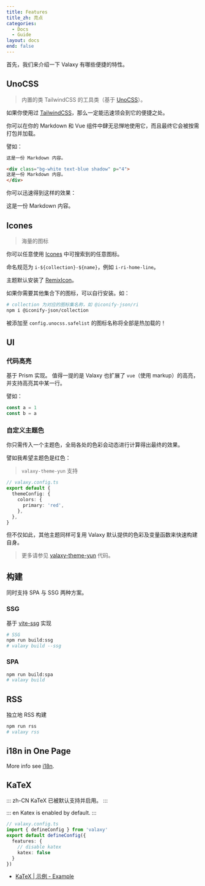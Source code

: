 ```yaml
---
title: Features
title_zh: 亮点
categories:
  - Docs
  - Guide
layout: docs
end: false
---
```


首先，我们来介绍一下 Valaxy 有哪些便捷的特性。

## UnoCSS

> 内置的类 TailwindCSS 的工具类（基于 [UnoCSS](https://github.com/unocss/unocss)）。

如果你使用过 [TailwindCSS](https://tailwindcss.com/)，那么一定能迅速领会到它的便捷之处。

你可以在你的 Markdown 和 Vue 组件中肆无忌惮地使用它，而且最终它会被按需打包并加载。

譬如：

```md
这是一份 Markdown 内容。

<div class="bg-white text-blue shadow" p="4">
这是一份 Markdown 内容。
</div>
```

你可以迅速得到这样的效果：

<div class="bg-white text-blue shadow" p="4">
这是一份 Markdown 内容。
</div>

## Icones

> 海量的图标

你可以任意使用 [Icones](https://icones.js.org/) 中可搜索到的任意图标。

命名规范为 `i-${collection}-${name}`，例如 `i-ri-home-line`。

主题默认安装了 [RemixIcon](https://github.com/Remix-Design/RemixIcon)。

如果你需要其他集合下的图标，可以自行安装。如：

```bash
# collection 为对应的图标集名称，如 @iconify-json/ri
npm i @iconify-json/collection
```

被添加至 `config.unocss.safelist` 的图标名称将全部是热加载的！

## UI

### 代码高亮

基于 Prism 实现。
值得一提的是 Valaxy 也扩展了 `vue`（使用 markup）的高亮，并支持高亮其中某一行。

譬如：

```js {2}
const a = 1
const b = a
```

### 自定义主题色

你只需传入一个主题色，全局各处的色彩会动态进行计算得出最终的效果。

譬如我希望主题色是红色：

> `valaxy-theme-yun` 支持

```ts
// valaxy.config.ts
export default {
  themeConfig: {
    colors: {
      primary: 'red',
    },
  },
}
```

但不仅如此，其他主题同样可复用 Valaxy 默认提供的色彩及变量函数来快速构建自身。

> 更多请参见 [valaxy-theme-yun](https://github.com/YunYouJun/valaxy/tree/main/packages/valaxy-theme-yun) 代码。

## 构建

同时支持 SPA 与 SSG 两种方案。

### SSG

基于 [vite-ssg](https://github.com/antfu/vite-ssg) 实现

```bash
# SSG
npm run build:ssg
# valaxy build --ssg
```

### SPA

```bash
npm run build:spa
# valaxy build
```

## RSS

独立地 RSS 构建

```bash
npm run rss
# valaxy rss
```

## i18n in One Page

More info see [i18n](/docs/guide/i18n).

## KaTeX

::: zh-CN
KaTeX 已被默认支持并启用。
:::

::: en
Katex is enabled by default.
:::

```ts
// valaxy.config.ts
import { defineConfig } from 'valaxy'
export default defineConfig({
  features: {
    // disable katex
    katex: false
  }
})
```

- [KaTeX | 示例 - Example](/examples/katex)
